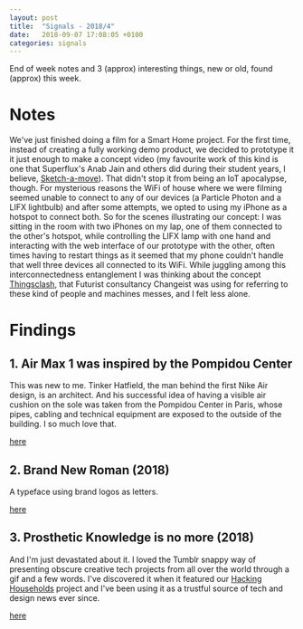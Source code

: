 ```yaml
---
layout: post
title:  "Signals - 2018/4"
date:   2018-09-07 17:08:05 +0100
categories: signals
---
```



End of week notes and 3 (approx) interesting things, new or old, found (approx) this week.

# Notes

We've just finished doing a film for a Smart Home project. For the first time, instead of creating a fully working demo product, we decided to prototype it it just enough to make a concept video (my favourite work of this kind is one that Superflux's Anab Jain and others did during their student years, I believe, [Sketch-a-move](https://vimeo.com/5125096)). That didn't stop it from being an IoT apocalypse, though. For mysterious reasons the WiFi of house where we were filming seemed unable to connect to any of our devices (a Particle Photon and a LIFX lightbulb) and after some attempts, we opted to using my iPhone as a hotspot to connect both. So for the scenes illustrating our concept: I was sitting in the room with two iPhones on my lap, one of them connected to the other's hotspot, while controlling the LIFX lamp with one hand and interacting with the web interface of our prototype with the other, often times having to restart things as it seemed that my phone couldn't handle that well three devices all connected to its WiFi. While juggling among this interconnectedness entanglement I was thinking about the concept [Thingsclash](http://www.thingclash.com/), that Futurist consultancy Changeist was using for referring to these kind of people and machines messes, and I felt less alone.


# Findings

## 1. Air Max 1 was inspired by the Pompidou Center

This was new to me. Tinker Hatfield, the man behind the first Nike Air design, is an architect. And his successful idea of having a visible air cushion on the sole was taken from the Pompidou Center in Paris, whose pipes, cabling and technical equipment are exposed to the outside of the building. I so much love that.

[here](https://www.highsnobiety.com/2016/03/24/nike-air-max-1-centre-pompidou/)

## 2. Brand New Roman (2018)

A typeface using brand logos as letters.

[here](https://www.brandnewroman.com/)

## 3. Prosthetic Knowledge is no more (2018)

And I'm just devastated about it. I loved the Tumblr snappy way of presenting obscure creative tech projects from all over the world through a gif and a few words. I've discovered it when it featured our [Hacking Households](http://prostheticknowledge.tumblr.com/post/100173197466/hacking-households-project-exploring-ideas) project and I've been using it as a trustful source of tech and design news ever since.

[here](http://prostheticknowledge.tumblr.com/post/177778864376/time-to-call-it-a-day)

